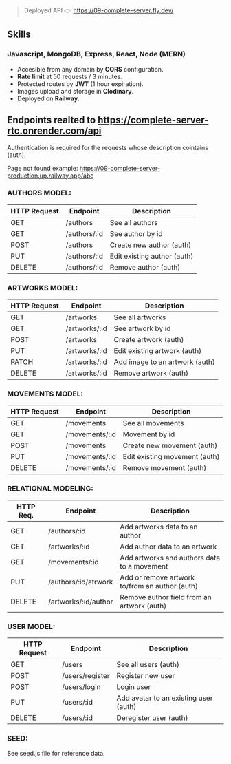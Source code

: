 > Deployed API 👉 https://09-complete-server.fly.dev/

## Skills

### Javascript, MongoDB, Express, React, Node (MERN)

- Accesible from any domain by **CORS** configuration.
- **Rate limit** at 50 requests / 3 minutes.
- Protected routes by **JWT** (1 hour expiration).
- Images upload and storage in **Clodinary**.
- Deployed on **Railway**.

## Endpoints realted to https://complete-server-rtc.onrender.com/api

Authentication is required for the requests whose description cointains (auth).

Page not found example: https://09-complete-server-production.up.railway.app/abc

### AUTHORS MODEL:

| HTTP Request | Endpoint     | Description                 |
| ------------ | ------------ | --------------------------- |
| GET          | /authors     | See all authors             |
| GET          | /authors/:id | See author by id            |
| POST         | /authors     | Create new author (auth)    |
| PUT          | /authors/:id | Edit existing author (auth) |
| DELETE       | /authors/:id | Remove author (auth)        |

### ARTWORKS MODEL:

| HTTP Request | Endpoint      | Description                    |
| ------------ | ------------- | ------------------------------ |
| GET          | /artworks     | See all artworks               |
| GET          | /artworks/:id | See artwork by id              |
| POST         | /artworks     | Create artwork (auth)          |
| PUT          | /artworks/:id | Edit existing artwork (auth)   |
| PATCH        | /artworks/:id | Add image to an artwork (auth) |
| DELETE       | /artworks/:id | Remove artwork (auth)          |

### MOVEMENTS MODEL:

| HTTP Request | Endpoint       | Description                   |
| ------------ | -------------- | ----------------------------- |
| GET          | /movements     | See all movements             |
| GET          | /movements/:id | Movement by id                |
| POST         | /movements     | Create new movement (auth)    |
| PUT          | /movements/:id | Edit existing movement (auth) |
| DELETE       | /movements/:id | Remove movement (auth)        |

### RELATIONAL MODELING:

| HTTP Req. | Endpoint             | Description                                    |
| --------- | -------------------- | ---------------------------------------------- |
| GET       | /authors/:id         | Add artworks data to an author                 |
| GET       | /artworks/:id        | Add author data to an artwork                  |
| GET       | /movements/:id       | Add artworks and authors data to a movement    |
| PUT       | /authors/:id/atrwork | Add or remove artwork to/from an author (auth) |
| DELETE    | /artworks/:id/author | Remove author field from an artwork (auth)     |

### USER MODEL:

| HTTP Request | Endpoint        | Description                           |
| ------------ | --------------- | ------------------------------------- |
| GET          | /users          | See all users (auth)                  |
| POST         | /users/register | Register new user                     |
| POST         | /users/login    | Login user                            |
| PUT          | /users/:id      | Add avatar to an existing user (auth) |
| DELETE       | /users/:id      | Deregister user (auth)                |

### SEED:

See seed.js file for reference data.
